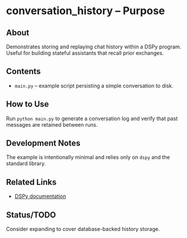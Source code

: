 # conversation_history – Purpose

## About
Demonstrates storing and replaying chat history within a DSPy program. Useful for building stateful assistants that recall prior exchanges.

## Contents
- `main.py` – example script persisting a simple conversation to disk.

## How to Use
Run `python main.py` to generate a conversation log and verify that past messages are retained between runs.

## Development Notes
The example is intentionally minimal and relies only on `dspy` and the standard library.

## Related Links
- [DSPy documentation](https://dspy.ai)

## Status/TODO
Consider expanding to cover database-backed history storage.
